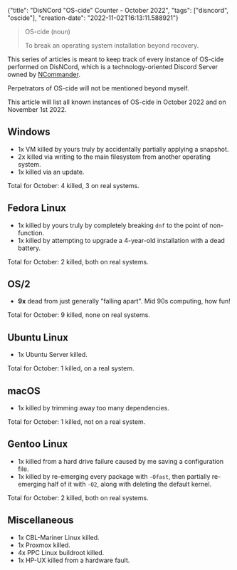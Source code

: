 {"title": "DisNCord \"OS-cide\" Counter - October 2022", "tags": ["disncord", "oscide"], "creation-date": "2022-11-02T16:13:11.588921"}

> OS-cide (noun)
>
> To break an operating system installation beyond recovery.

This series of articles is meant to keep track of every instance of OS-cide performed on DisNCord,
which is a technology-oriented Discord Server owned by [NCommander](https://www.youtube.com/c/ncommander).

Perpetrators of OS-cide will not be mentioned beyond myself.

This article will list all known instances of OS-cide in October 2022 and on November 1st 2022.

## Windows

- 1x VM killed by yours truly by accidentally partially applying a snapshot.
- 2x killed via writing to the main filesystem from another operating system.
- 1x killed via an update.

Total for October: 4 killed, 3 on real systems.

## Fedora Linux

- 1x killed by yours truly by completely breaking `dnf` to the point of non-function.
- 1x killed by attempting to upgrade a 4-year-old installation with a dead battery.

Total for October: 2 killed, both on real systems.

## OS/2

- **9x** dead from just generally "falling apart". Mid 90s computing, how fun!

Total for October: 9 killed, none on real systems.

## Ubuntu Linux

- 1x Ubuntu Server killed.

Total for October: 1 killed, on a real system.

## macOS

- 1x killed by trimming away too many dependencies.

Total for October: 1 killed, not on a real system.

## Gentoo Linux

- 1x killed from a hard drive failure caused by me saving a configuration file.
- 1x killed by re-emerging every package with `-Ofast`, then partially re-emerging half of it with `-O2`, along with deleting the default kernel.

Total for October: 2 killed, both on real systems.

## Miscellaneous

- 1x CBL-Mariner Linux killed.
- 1x Proxmox killed.
- 4x PPC Linux buildroot killed.
- 1x HP-UX killed from a hardware fault.

